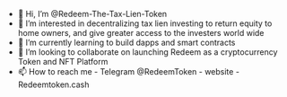 - 👋 Hi, I’m @Redeem-The-Tax-Lien-Token
- 👀 I’m interested in decentralizing tax lien investing to return equity to home owners, and give greater access to the investers world wide
- 🌱 I’m currently learning to build dapps and smart contracts
- 💞️ I’m looking to collaborate on launching Redeem as a cryptocurrency Token and NFT Platform
- 📫 How to reach me - Telegram @RedeemToken  - website - Redeemtoken.cash

<!---
Redeem-The-Tax-Lien-Token/Redeem-The-Tax-Lien-Token is a ✨ special ✨ repository because its `README.md` (this file) appears on your GitHub profile.
You can click the Preview link to take a look at your changes.
--->
